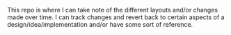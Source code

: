 This repo is where I can take note of the different layouts and/or changes made over time. I can track changes and revert back to certain aspects of a design/idea/implementation and/or have some sort of reference.
